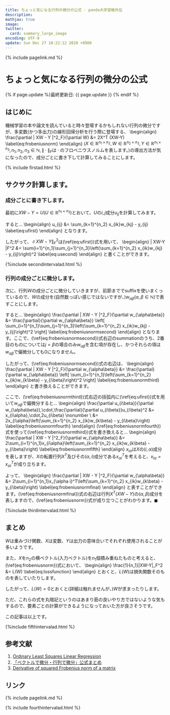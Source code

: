 ```yaml
---
title: ちょっと気になる行列の微分の公式 - panda大学習帳外伝
description: 
mathjax: true
image: 
twitter: 
  card: summary_large_image
encoding: UTF-8
update: Sun Dec 27 10:22:12 2020 +0900
---
```

{% include pagelink.md %}
# ちょっと気になる行列の微分の公式
{% if page.update %}最終更新日: {{ page.update }} {% endif %}
## はじめに
機械学習の本や論文を読んでいると時々登場するかもしれない行列の微分ですが、多変数(かつ多出力)の線形回帰分析を行う際に登場する、
\begin{align}
\frac{\partial \| XW - Y \|^2_F}{\partial W} &= 2X^T (XW-Y) \label{eq:frobeniusnorm}
\end{align}
($X \in \mathbb{R}^{n_1\times n_2}, W \in \mathbb{R}^{n_2\times n_3}, Y \in \mathbb{R}^{n_1\times n_3}, n_1,n_2,n_3 \in \mathbb{N}, \|\cdot\|_F\mbox{は$\cdot$のフロベニウスノルムを表します。}$)の導出方法が気になったので、成分ごとに書き下して計算してみることにします。

{% include firstad.html %}

## サクサク計算します。
### 成分ごとに書き下します。
最初に$XW-Y=U (U \in \mathbb{R}^{n_1\times n_3})$とおいて、$U$の$i,j$成分$u_{ij}$を計算してみます。

すると…
\begin{align}
u_{ij} &= \sum_{k=1}^{n_2} x_{ik}w_{kj} - y_{ij} \label{eq:ufirst}
\end{align}
となります。

したがって、$\| XW-Y \|_F^2$は(\ref{eq:ufirst})式を用いて、
\begin{align}
\| XW-Y \|_F^2 &= \sum_{i=1}^{n_1}\sum_{j=1}^{n_3}\left(\sum_{k=1}^{n_2} x_{ik}w_{kj} - y_{ij}\right)^2 \label{eq:usecond}
\end{align}
と書くことができます。

{%include secondintervalad.html %}

### 行列の成分ごとに微分します。
次に、行列$W$の成分ごとに微分していきますが、前節まででsuffixを使いまくっているので、$W$の成分を(自然数っぽい感じではないですが、)$w_{\alpha\beta} (\alpha, \beta \in \mathbb{N})$で表すことにします。

すると…
\begin{align}
  \frac{\partial \| XW - Y \|^2_F}{\partial w_{\alpha\beta}} &= \frac{\partial}{\partial w_{\alpha\beta}} \left[ \sum_{i=1}^{n_1}\sum_{j=1}^{n_3}\left(\sum_{k=1}^{n_2} x_{ik}w_{kj} - y_{ij}\right)^2 \right] \label{eq:frobeniusnormsecond}
\end{align}
となります。ここで、(\ref{eq:frobeniusnormsecond})式右辺のsummationのうち、2番目のものについては$j=\beta$の場合のみ$w_{\alpha\beta}$を含む項が存在し、かつそれらの項は$w_{\alpha\beta}$で偏微分しても0になりません。

したがって、(\ref{eq:frobeniusnormsecond})式の右辺は、
\begin{align}
\frac{\partial \| XW - Y \|^2_F}{\partial w_{\alpha\beta}} &= \frac{\partial}{\partial w_{\alpha\beta}} \left[ \sum_{i=1}^{n_1}\left(\sum_{k=1}^{n_2} x_{ik}w_{k\beta} - y_{i\beta}\right)^2 \right] \label{eq:frobeniusnormthird}
\end{align}
と書き換えることができます。

ここで、(\ref{eq:frobeniusnormthird})式右辺の括弧内に(\ref{eq:ufirst})式を用いて$w_{\alpha\beta}$で偏微分すると…
\begin{align}
  \frac{\partial u_{i\beta}}{\partial w_{\alpha\beta}}\,\cdot\,\frac{\partial}{\partial u_{i\beta}}u_{i\beta}^2 &= x_{i\alpha}\,\cdot\,2u_{i\beta} \nonumber \\
  &= 2x_{i\alpha}\left(\sum_{k=1}^{n_2} x_{ik}w_{k\beta} - y_{i\beta}\right) \label{eq:frobeniusnormfourth}
\end{align}
(\ref{eq:frobeniusnormfourth})式を使って(\ref{eq:frobeniusnormthird})式を書き換えると…
\begin{align}
  \frac{\partial \| XW - Y \|^2_F}{\partial w_{\alpha\beta}} &= 2\sum_{i=1}^{n_1}x_{i\alpha}\left(\sum_{k=1}^{n_2} x_{ik}w_{k\beta} - y_{i\beta}\right) \label{eq:frobeniusnormfifth}
\end{align}
$x_{i\alpha}$は$X$の$(i,\alpha)$成分を表しますが、$X$の転置行列$X^T$及びその$(\alpha,i)$成分である$x_{\alpha i}^T$を考えると、$x_{i\alpha} = x_{\alpha i}^T$が成り立ちます。

よって、
\begin{align}
  \frac{\partial \| XW - Y \|^2_F}{\partial w_{\alpha\beta}} &= 2\sum_{i=1}^{n_1}x_{\alpha i}^T\left(\sum_{k=1}^{n_2} x_{ik}w_{k\beta} - y_{i\beta}\right) \label{eq:frobeniusnormfinal}
\end{align}
と表すことができます。(\ref{eq:frobeniusnormfinal})式の右辺は行列$X^T(XW-Y)$の$(\alpha,\beta)$成分を表しますので、(\ref{eq:frobeniusnorm})式が成り立つことがわかります。$\blacksquare$

{%include thirdintervalad.html %}

## まとめ
$W$は重みづけ関数、$X$は変数、$Y$は出力の意味合いでそれぞれ使用されることが多いようです。

また、$X$を$n_2$の横ベクトル(入力ベクトル)を$n_1$個積み重ねたものと考えると、(\ref{eq:frobeniusnorm})式において、
\begin{align}
\frac{1}{n_1}\|XW-Y\|_F^2 &= L(W) \label{eq:lossfunction}
\end{align}
とおくと、$L(W)$は損失関数そのものを表していたりします。

したがって、$L(W)=0$とおくと(詳細は触れませんが、)$W$が求まったりします。

ただ、これらの式を丸暗記というのはあまり筋の良いやり方ではないような気もするので、要素ごとの計算ができるようになっておいた方が良さそうです。

この記事は以上です。

{%include fifthintervalad.html %}

## 参考文献
1. [Ordinary Least Squares Linear Regression](https://www.cs.princeton.edu/courses/archive/fall18/cos324/files/linear-regression.pdf)
1. [「ベクトルで微分・行列で微分」公式まとめ](https://qiita.com/AnchorBlues/items/8fe2483a3a72676eb96d)
1. [Derivative of squared Frobenius norm of a matrix](https://math.stackexchange.com/questions/2128462/derivative-of-squared-frobenius-norm-of-a-matrix)

## リンク
{% include pagelink.md %}

{% include fourthintervalad.html %}
